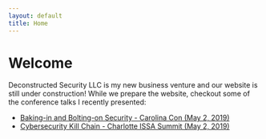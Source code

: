 ```yaml
---
layout: default
title: Home
---
```



<h1>Welcome</h1>
<p>
Deconstructed Security LLC is my new business venture and our website is still under construction! While we prepare the website, checkout some of the conference talks I recently presented:
</p>
<ul>
<li> <a href="/talks/KillChain-ISSA-20190502/">Baking-in and Bolting-on Security - Carolina Con (May 2, 2019)</a></li>
<li> <a href="/talks/BakeBolt-CarolinaCon20190428/">Cybersecurity Kill Chain - Charlotte ISSA Summit (May 2, 2019)</a></li>
</ul>
